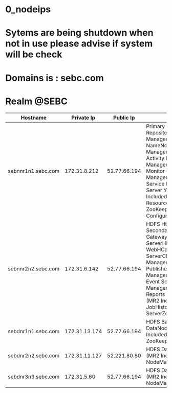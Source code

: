 # 0_nodeips
# Sytems are being shutdown when not in use please advise if system will be check
# Domains is : sebc.com
# Realm @SEBC


| Hostname           | Private Ip   | Public Ip    | Roles                                                                                                                                                                                                                                                                                         |
|--------------------|--------------|--------------|-----------------------------------------------------------------------------------------------------------------------------------------------------------------------------------------------------------------------------------------------------------------------------------------------|
| sebnnr1n1.sebc.com | 172.31.8.212 | 52.77.66.194 | Primary Dns, Web Repository, Cloudera Manager,HDFS NameNode Cloudera Management Service Activity Monitor Cloudera Management Service Host Monitor Cloudera Management Service Service Monitor Oozie Server YARN (MR2 Included) ResourceManager ZooKeeper Server Node Configurator(Via SSH)                              |
| sebnnr2n2.sebc.com | 172.31.6.142 | 52.77.66.194 | HDFS HttpFSHDFS SecondaryNameNodeHive GatewayHive Metastore ServerHiveServer2Hive WebHCat ServerHue ServerCloudera Management Service Alert PublisherCloudera Management Service Event ServerCloudera Management Service Reports ManagerYARN (MR2 Included) JobHistory ServerZooKeeper Server |
| sebdnr1n1.sebc.com | 172.31.13.174 | 52.77.66.194 | HDFS Balancer HDFS DataNode YARN (MR2 Included) NodeManager ZooKeeper Server                                                                                                                                                                                                                  |
| sebdnr2n2.sebc.com | 172.31.11.127 | 52.221.80.80 | HDFS DataNode YARN (MR2 Included) NodeManager                                                                                                                                                                                                                                                 |
| sebdnr3n3.sebc.com | 172.31.5.60  | 52.77.66.194 | HDFS DataNode YARN (MR2 Included) NodeManager           
